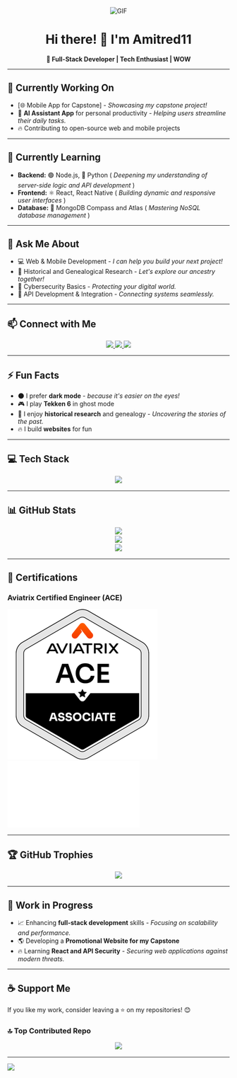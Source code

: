 <p align="center">
  <img src="https://raw.githubusercontent.com/Amitred11/Amitred11/master/f5f27448c036af645c27467c789ad759.gif" alt="GIF" width="750">
</p>

<h1 align="center">Hi there! 👋 I'm Amitred11</h1>

<p align="center"><b>🚀 Full-Stack Developer | Tech Enthusiast | WOW</b></p>

---

## 🔭 Currently Working On
- [🌐 Mobile App for Capstone] - *Showcasing my capstone project!*
- 📅 **AI Assistant App** for personal productivity - *Helping users streamline their daily tasks.*
- 🔥 Contributing to open-source web and mobile projects

---

## 🌱 Currently Learning
- **Backend:** 🟢 Node.js, 🐍 Python ( *Deepening my understanding of server-side logic and API development* )
- **Frontend:** ⚛️ React, React Native ( *Building dynamic and responsive user interfaces* )
- **Database:** 🍃 MongoDB Compass and Atlas ( *Mastering NoSQL database management* )

---

## 💬 Ask Me About
- 💻 Web & Mobile Development - *I can help you build your next project!*
- 📜 Historical and Genealogical Research - *Let's explore our ancestry together!*
- 🔐 Cybersecurity Basics - *Protecting your digital world.*
- 🔗 API Development & Integration - *Connecting systems seamlessly.*

---

## 📫 Connect with Me
<p align="center">
  <a href="https://www.linkedin.com/in/amadore-iii-leoncio-d-011841328/">
    <img src="https://img.shields.io/badge/LinkedIn-blue?logo=linkedin&style=for-the-badge" />
  </a>
  <a href="https://www.facebook.com/leoncio.amadoreiii/">
    <img src="https://img.shields.io/badge/Facebook-blue?logo=facebook&style=for-the-badge" />
  </a>
  <a href="https://github.com/Amitred11">
    <img src="https://img.shields.io/badge/GitHub-181717?logo=github&style=for-the-badge" />
  </a>
</p>

---

## ⚡ Fun Facts
- 🌑 I prefer **dark mode** - *because it's easier on the eyes!*
- 🎮 I play **Tekken 6** in ghost mode
- 📖 I enjoy **historical research** and genealogy - *Uncovering the stories of the past.*
- 🔥 I build **websites** for fun

---

## 💻 Tech Stack
<p align="center">
  <img src="https://skillicons.dev/icons?i=c,cpp,cs,java,js,html,python,php,powershell,react,nodejs,express,mongodb,mysql,firebase,git,github,arduino&theme=dark" />
</p>

---

## 📊 GitHub Stats
<p align="center">
  <img src="https://github-readme-stats.vercel.app/api?username=Amitred11&show_icons=true&theme=dark&hide_border=true" />
  <br />
  <img src="https://github-readme-stats.vercel.app/api/top-langs/?username=Amitred11&layout=compact&theme=dark&hide_border=true" />
  <br />
  <img src="https://streak-stats.demolab.com?user=Amitred11&theme=dark&hide_border=true&date_format=j%20M%5B%20Y%5D" />
</p>

---

## 🏅 Certifications

### Aviatrix Certified Engineer (ACE)
![Aviatrix Badge](blob.png)
![Aviatrix Certificate](MultiCloudNetwork.newlogo20250809-33-703qqw.pdf)

---

## 🏆 GitHub Trophies
<p align="center">
  <img src="https://github-profile-trophy.vercel.app/?username=Amitred11&theme=darkhub&column=7" />
</p>

---

## 🚀 Work in Progress
- 📈 Enhancing **full-stack development** skills - *Focusing on scalability and performance.*
- 🌎 Developing a **Promotional Website for my Capstone**
- 🔥 Learning **React and API Security** - *Securing web applications against modern threats.*

---

## ☕ Support Me
If you like my work, consider leaving a ⭐ on my repositories! 😊

### 🔝 Top Contributed Repo
<p align="center">
  <img src="https://github-contributor-stats.vercel.app/api?username=Amitred11&limit=5&theme=dark&combine_all_yearly_contributions=true" />
</p>

---
[![](https://visitcount.itsvg.in/api?id=Amitred11&icon=2&color=1)](https://visitcount.itsvg.in)
